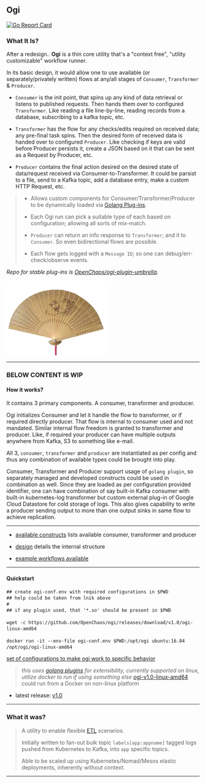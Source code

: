 ## Ogi

[![Go Report Card](https://goreportcard.com/badge/OpenChaos/ogi)](https://goreportcard.com/report/OpenChaos/ogi)

### What It Is?

After a redesign.. **Ogi** is a thin core utility that's a "context free", "utility customizable" workflow runner.

In its basic design, it would allow one to use available (or separately/privately written) flows at any/all stages of `Consumer`, `Transformer` & `Producer`.

* `Consumer` is the init point, that spins up any kind of data retrieval or listens to published requests. Then hands them over to configured `Transformer`. Like reading a file line-by-line, reading records from a database, subscribing to a kafka topic, etc.

* `Transformer` has the flow for any checks/edits required on received data; any pre-final task spins. Then the desired form of received data is handed over to configured `Producer`. Like checking if keys are valid before Producer persists it, create a JSON based on it that can be sent as a Request by Producer, etc.

* `Producer` contains the final action desired on the desired state of data/request received via Consumer-to-Transformer. It could be parsist to a file, send to a Kafka topic, add a database entry, make a custom HTTP Request, etc.

> * Allows custom components for Consumer/Transformer/Producer to be dynamically loaded via [Golang Plug-ins](https://pkg.go.dev/plugin).
>
> * Each Ogi run can pick a suitable type of each based on configuration; allowing all sorts of mix-match.
>
> * `Producer` can return an info response to `Transformer`; and it to `Consumer`. So even bidirectional flows are possible.
>
> * Each flow gets logged with a `Message ID`; so one can debug/err-check/observe events.

*Repo for stable plug-ins is [OpenChaos/ogi-plugin-umbrella](https://github.com/OpenChaos/ogi-plugin-umbrella).*

![ogi means a japanese folding hand-fan](docs/ogi.png "ogi means a japanese folding hand-fan")

---

### BELOW CONTENT IS WIP

#### How it works?

It contains 3 primary components. A consumer, transformer and producer.

Ogi initializes Consumer and let it handle the flow to transformer, or if required directly producer. That flow is internal to consumer used and not mandated. Similar internal flow freedom is granted to transformer and producer. Like, if required your producer can have multiple outputs anywhere from Kafka, S3 to something like e-mail.

All 3, `consumer`, `transformer` and `producer` are instantiated as per config and thus any combination of available types could be brought into play.

Consumer, Transformer and Producer support usage of `golang plugin`, so separately managed and developed constructs could be used in combination as well.
Since they are loaded as per configuration provided identifier, one can have combination of say built-in Kafka consumer with built-in kubernetes-log transformer but custom external plug-in of Google Cloud Datastore for cold storage of logs.
This also gives capability to write a producer sending output to more than one output sinks in same flow to achieve replication.

---

* [available constructs](./docs/available-constructs.md) lists available consumer, transformer and producer

* [design](./docs/design.md) details the internal structure

* [example workflows available](./docs/example-workflows.md)

---

#### Quickstart

```
## create ogi-conf.env with required configurations in $PWD
## help could be taken from lnik above
#
## if any plugin used, that '*.so' should be present in $PWD

wget -c https://github.com/OpenChaos/ogi/releases/download/v1.0/ogi-linux-amd64

docker run -it --env-file ogi-conf.env $PWD:/opt/ogi ubuntu:16.04 /opt/ogi/ogi-linux-amd64
```

[set of configurations to make ogi work to specific behavior](./docs/config-set.md)

> _this uses [golang plugins](https://golang.org/pkg/plugin/) for extensibility, currently supported on linux, utilize docker to run if using something else_
> [ogi-v1.0-linux-amd64](https://github.com/OpenChaos/ogi/releases/download/v1.0/ogi-linux-amd64) could run from a Docker on non-linux platform

* latest release: [v1.0](https://github.com/OpenChaos/ogi/releases/tag/v1.0)

---

### What it was?

> A utility to enable flexible [ETL](https://en.wikipedia.org/wiki/Extract,_transform,_load) scenarios.
>
> Initially written to fan-out bulk topic `labels[app:appname]` tagged logs pushed from Kubernetes to Kafka, into `app` specific topics.
>
> Able to be scaled up using Kubernetes/Nomad/Mesos elastic deployments, inherently without context.

---
